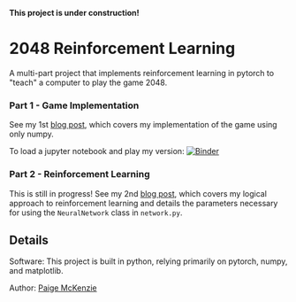 <b>This project is under construction!</b>

# 2048 Reinforcement Learning

A multi-part project that implements reinforcement learning in pytorch to "teach" a computer to play the game 2048.

### Part 1 - Game Implementation
See my 1st [blog post](https://p-mckenzie.github.io/2019/10/11/2048-part-1/), which covers my implementation of the game using only numpy.

To load a jupyter notebook and play my version:
[![Binder](https://mybinder.org/badge_logo.svg)](https://mybinder.org/v2/gh/p-mckenzie/2048/master?filepath=%2FInteractive%20game%20demo.ipynb)

### Part 2 - Reinforcement Learning
This is still in progress!
See my 2nd [blog post](https://p-mckenzie.github.io/2019/12/30/2048-part-2/), which covers my logical approach to reinforcement learning and details the parameters necessary for using the `NeuralNetwork` class in `network.py`.

Details
----------------
Software:
This project is built in python, relying primarily on pytorch, numpy, and matplotlib.

Author: [Paige McKenzie](https://p-mckenzie.github.io/)
